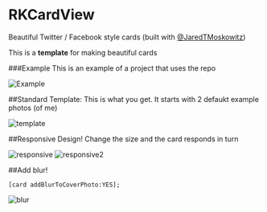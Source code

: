 RKCardView
==========
Beautiful Twitter / Facebook style cards (built with [@JaredTMoskowitz](https://twitter.com/jaredtmoskowitz))

This is a **template** for making beautiful cards

###Example
This is an example of a project that uses the repo

![Example](http://i.imgur.com/YVaSExwl.png)

##Standard Template:
This is what you get.  It starts with 2 defaukt example photos (of me)

![template](http://i.imgur.com/shA68PXl.png)

##Responsive Design!
Change the size and the card responds in turn

![responsive](http://i.imgur.com/KmG01Kql.png)
![responsive2](http://i.imgur.com/YVKSVvdl.png)

##Add blur!
```objc
[card addBlurToCoverPhoto:YES];
```
![blur](http://i.imgur.com/gA6Ahrdl.png)

